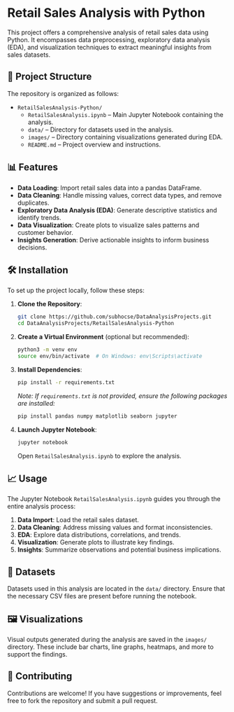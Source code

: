 # Retail Sales Analysis with Python

This project offers a comprehensive analysis of retail sales data using Python. It encompasses data preprocessing, exploratory data analysis (EDA), and visualization techniques to extract meaningful insights from sales datasets.

## 📁 Project Structure

The repository is organized as follows:

- `RetailSalesAnalysis-Python/`
  - `RetailSalesAnalysis.ipynb` – Main Jupyter Notebook containing the analysis.
  - `data/` – Directory for datasets used in the analysis.
  - `images/` – Directory containing visualizations generated during EDA.
  - `README.md` – Project overview and instructions.

## 📊 Features

- **Data Loading**: Import retail sales data into a pandas DataFrame.
- **Data Cleaning**: Handle missing values, correct data types, and remove duplicates.
- **Exploratory Data Analysis (EDA)**: Generate descriptive statistics and identify trends.
- **Data Visualization**: Create plots to visualize sales patterns and customer behavior.
- **Insights Generation**: Derive actionable insights to inform business decisions.

## 🛠️ Installation

To set up the project locally, follow these steps:

1. **Clone the Repository**:

   ```bash
   git clone https://github.com/subhocse/DataAnalysisProjects.git
   cd DataAnalysisProjects/RetailSalesAnalysis-Python
   ```

2. **Create a Virtual Environment** (optional but recommended):

   ```bash
   python3 -m venv env
   source env/bin/activate  # On Windows: env\Scripts\activate
   ```

3. **Install Dependencies**:

   ```bash
   pip install -r requirements.txt
   ```

   *Note: If `requirements.txt` is not provided, ensure the following packages are installed:*

   ```bash
   pip install pandas numpy matplotlib seaborn jupyter
   ```

4. **Launch Jupyter Notebook**:

   ```bash
   jupyter notebook
   ```

   Open `RetailSalesAnalysis.ipynb` to explore the analysis.

## 📈 Usage

The Jupyter Notebook `RetailSalesAnalysis.ipynb` guides you through the entire analysis process:

1. **Data Import**: Load the retail sales dataset.
2. **Data Cleaning**: Address missing values and format inconsistencies.
3. **EDA**: Explore data distributions, correlations, and trends.
4. **Visualization**: Generate plots to illustrate key findings.
5. **Insights**: Summarize observations and potential business implications.

## 📂 Datasets

Datasets used in this analysis are located in the `data/` directory. Ensure that the necessary CSV files are present before running the notebook.

## 🖼️ Visualizations

Visual outputs generated during the analysis are saved in the `images/` directory. These include bar charts, line graphs, heatmaps, and more to support the findings.

## 🤝 Contributing

Contributions are welcome! If you have suggestions or improvements, feel free to fork the repository and submit a pull request.
